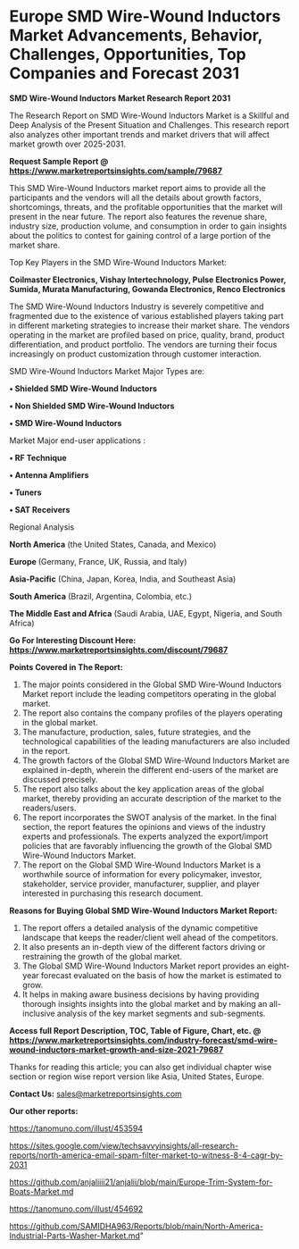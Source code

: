 # Europe SMD Wire-Wound Inductors Market Advancements, Behavior, Challenges, Opportunities, Top Companies and Forecast 2031

<strong>SMD Wire-Wound Inductors Market Research Report 2031</strong>

The Research Report on SMD Wire-Wound Inductors Market is a Skillful and Deep Analysis of the Present Situation and Challenges. This research report also analyzes other important trends and market drivers that will affect market growth over 2025-2031.

<strong>Request Sample Report @ <a href=https://www.marketreportsinsights.com/sample/79687>https://www.marketreportsinsights.com/sample/79687</a></strong>

This SMD Wire-Wound Inductors market report aims to provide all the participants and the vendors will all the details about growth factors, shortcomings, threats, and the profitable opportunities that the market will present in the near future. The report also features the revenue share, industry size, production volume, and consumption in order to gain insights about the politics to contest for gaining control of a large portion of the market share.

Top Key Players in the SMD Wire-Wound Inductors Market:

<strong>Coilmaster Electronics, Vishay Intertechnology, Pulse Electronics Power, Sumida, Murata Manufacturing, Gowanda Electronics, Renco Electronics</strong>

The SMD Wire-Wound Inductors Industry is severely competitive and fragmented due to the existence of various established players taking part in different marketing strategies to increase their market share. The vendors operating in the market are profiled based on price, quality, brand, product differentiation, and product portfolio. The vendors are turning their focus increasingly on product customization through customer interaction.

SMD Wire-Wound Inductors Market Major Types are:

<strong>• Shielded SMD Wire-Wound Inductors

• Non Shielded SMD Wire-Wound Inductors

• SMD Wire-Wound Inductors</strong>

Market Major end-user applications :

<strong>• RF Technique

• Antenna Amplifiers

• Tuners

• SAT Receivers</strong>

Regional Analysis

</u><strong><b>North America</b></strong> (the United States, Canada, and Mexico)

<strong><b>Europe </b></strong>(Germany, France, UK, Russia, and Italy)

<strong><b>Asia-Pacific</b></strong> (China, Japan, Korea, India, and Southeast Asia)

<strong><b>South America</b></strong> (Brazil, Argentina, Colombia, etc.)

<strong><b>The Middle East and Africa</b></strong> (Saudi Arabia, UAE, Egypt, Nigeria, and South Africa)

<strong>Go For Interesting Discount Here: <a href=https://www.marketreportsinsights.com/discount/79687>https://www.marketreportsinsights.com/discount/79687</a></strong>

<strong>Points Covered in The Report:</strong>
<ol>
  <li>The major points considered in the Global SMD Wire-Wound Inductors Market report include the leading competitors operating in the global market.</li>
  <li>The report also contains the company profiles of the players operating in the global market.</li>
  <li>The manufacture, production, sales, future strategies, and the technological capabilities of the leading manufacturers are also included in the report.</li>
  <li>The growth factors of the Global SMD Wire-Wound Inductors Market are explained in-depth, wherein the different end-users of the market are discussed precisely.</li>
  <li>The report also talks about the key application areas of the global market, thereby providing an accurate description of the market to the readers/users.</li>
  <li>The report incorporates the SWOT analysis of the market. In the final section, the report features the opinions and views of the industry experts and professionals. The experts analyzed the export/import policies that are favorably influencing the growth of the Global SMD Wire-Wound Inductors Market.</li>
  <li>The report on the Global SMD Wire-Wound Inductors Market is a worthwhile source of information for every policymaker, investor, stakeholder, service provider, manufacturer, supplier, and player interested in purchasing this research document.</li>
</ol>
<strong>Reasons for Buying Global SMD Wire-Wound Inductors Market Report:</strong>

<ol>
  <li>The report offers a detailed analysis of the dynamic competitive landscape that keeps the reader/client well ahead of the competitors.</li>
  <li>It also presents an in-depth view of the different factors driving or restraining the growth of the global market.</li>
  <li>The Global SMD Wire-Wound Inductors Market report provides an eight-year forecast evaluated on the basis of how the market is estimated to grow.</li>
  <li>It helps in making aware business decisions by having providing thorough insights insights into the global market and by making an all-inclusive analysis of the key market segments and sub-segments.</li>
</ol>
<strong>Access full Report Description, TOC, Table of Figure, Chart, etc. @ <a href=https://www.marketreportsinsights.com/industry-forecast/smd-wire-wound-inductors-market-growth-and-size-2021-79687>https://www.marketreportsinsights.com/industry-forecast/smd-wire-wound-inductors-market-growth-and-size-2021-79687</a></strong>


Thanks for reading this article; you can also get individual chapter wise section or region wise report version like Asia, United States, Europe.

<strong>Contact Us:</strong>
sales@marketreportsinsights.com

<strong>Our other reports:</strong>

<a href=https://tanomuno.com/illust/453594>https://tanomuno.com/illust/453594</a>

<a href=https://sites.google.com/view/techsavvyinsights/all-research-reports/north-america-email-spam-filter-market-to-witness-8-4-cagr-by-2031>https://sites.google.com/view/techsavvyinsights/all-research-reports/north-america-email-spam-filter-market-to-witness-8-4-cagr-by-2031</a>

<a href=https://github.com/anjaliiii21/anjalii/blob/main/Europe-Trim-System-for-Boats-Market.md>https://github.com/anjaliiii21/anjalii/blob/main/Europe-Trim-System-for-Boats-Market.md</a>

<a href=https://tanomuno.com/illust/454692>https://tanomuno.com/illust/454692</a>

<a href=https://github.com/SAMIDHA963/Reports/blob/main/North-America-Industrial-Parts-Washer-Market.md>https://github.com/SAMIDHA963/Reports/blob/main/North-America-Industrial-Parts-Washer-Market.md</a>"
